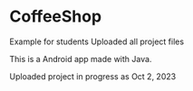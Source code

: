# CoffeeShop
Example for students 
Uploaded all project files 

This is a Android app made with Java. 

Uploaded project in progress as Oct 2, 2023

